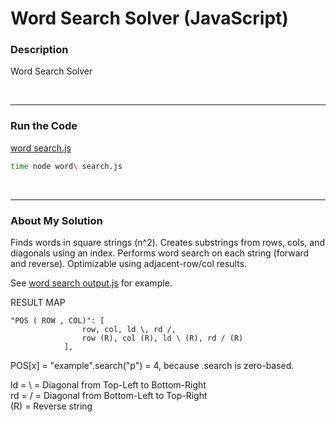 # Word Search Solver (JavaScript)


### Description

Word Search Solver

<br />

---
### Run the Code

[word search.js](https://github.com/wrightben/codeeval/blob/master/code/word%20search.js)

```sh
time node word\ search.js
```

<br />

---
### About My Solution

Finds words in square strings (n^2). Creates substrings from rows, cols, and diagonals using an index. Performs word search on each string (forward and reverse). Optimizable using adjacent-row/col results.

See [word search output.js](https://github.com/wrightben/codeeval/blob/master/code/output/word%20search%20output.js) for example. 


RESULT MAP

```
"POS ( ROW , COL)":	[
				row, col, ld \, rd /, 
				row (R), col (R), ld \ (R), rd / (R)
			],
```

POS[x] = "example".search("p") = 4, because .search is zero-based.

ld = \ = Diagonal from Top-Left to Bottom-Right <br />
rd = / = Diagonal from Bottom-Left to Top-Right <br />
(R) = Reverse string